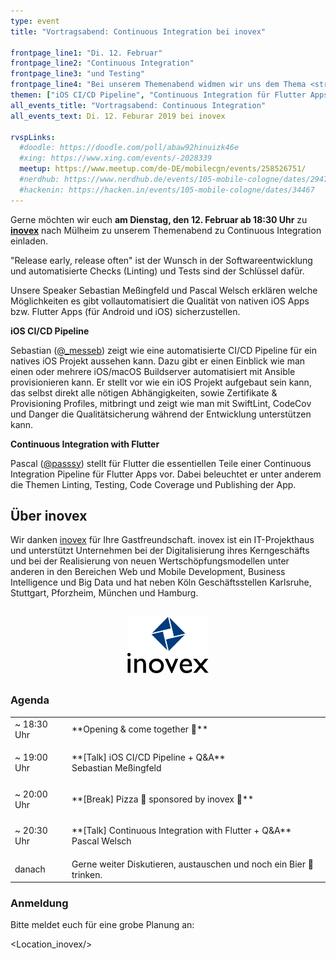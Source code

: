 ```yaml
---
type: event
title: "Vortragsabend: Continuous Integration bei inovex"

frontpage_line1: "Di. 12. Februar"
frontpage_line2: "Continuous Integration"
frontpage_line3: "und Testing"
frontpage_line4: "Bei unserem Themenabend widmen wir uns dem Thema <strong>Continuous Integration</strong>.<br/>Unsere Speaker Sebastian Meßingfeld und Pascal Welsch erklären welche Möglichkeiten es gibt vollautomatisiert die <strong>Qualität</strong> von <strong>nativen iOS Apps</strong> bzw. <strong>Flutter Apps</strong> (für Android und iOS) sicherzustellen. Wir freuen uns das wir diesmal zur Gast bei <a href='https://www.inovex.de/'>inovex</a> sein dürfen."
themen: ["iOS CI/CD Pipeline", "Continuous Integration für Flutter Apps"]
all_events_title: "Vortragsabend: Continuous Integration"
all_events_text: Di. 12. Feburar 2019 bei inovex

rvspLinks:
  #doodle: https://doodle.com/poll/abaw92hinuizk46e
  #xing: https://www.xing.com/events/-2028339
  meetup: https://www.meetup.com/de-DE/mobilecgn/events/258526751/
  #nerdhub: https://www.nerdhub.de/events/105-mobile-cologne/dates/29471
  #hackenin: https://hacken.in/events/105-mobile-cologne/dates/34467
---
```


Gerne möchten wir euch
**am Dienstag, den 12. Februar ab 18:30 Uhr** zu
<a href="https://www.inovex.de/">**inovex**</a>
nach Mülheim zu unserem Themenabend zu Continuous Integration einladen.

"Release early, release often" ist der Wunsch in der Softwareentwicklung
und automatisierte Checks (Linting) und Tests sind der Schlüssel dafür.

Unsere Speaker Sebastian Meßingfeld und Pascal Welsch erklären welche Möglichkeiten es gibt vollautomatisiert die Qualität von nativen iOS Apps bzw. Flutter Apps (für Android und iOS) sicherzustellen.

**iOS CI/CD Pipeline**

Sebastian (<a href="https://twitter.com/_messeb">@_messeb</a>)
zeigt wie eine automatisierte CI/CD Pipeline für ein natives
iOS Projekt aussehen kann.
Dazu gibt er einen Einblick wie man einen oder mehrere iOS/macOS
Buildserver automatisiert mit Ansible provisionieren kann.
Er stellt vor wie ein iOS Projekt aufgebaut sein kann,
das selbst direkt alle nötigen Abhängigkeiten,
sowie Zertifikate &amp; Provisioning Profiles, mitbringt und
zeigt wie man mit SwiftLint, CodeCov und Danger die
Qualitätsicherung während der Entwicklung unterstützen kann.

**Continuous Integration with Flutter**

Pascal (<a href="https://twitter.com/passsy">@passsy</a>)
stellt für Flutter die essentiellen Teile einer
Continuous Integration Pipeline für Flutter Apps vor.
Dabei beleuchtet er unter anderem die Themen Linting,
Testing, Code Coverage und Publishing der App.

## Über inovex

Wir danken <a href="https://www.inovex.de/">inovex</a> für Ihre Gastfreundschaft.
inovex ist ein IT-Projekthaus und unterstützt Unternehmen bei der
Digitalisierung ihres Kerngeschäfts und bei der Realisierung von
neuen Wertschöpfungsmodellen unter anderen in den Bereichen
Web und Mobile Development, Business Intelligence und Big Data
und hat neben Köln Geschäftsstellen Karlsruhe, Stuttgart, Pforzheim, München und Hamburg.

<p style="text-align: center; margin-top: 30px; margin-bottom: 30px;">
    <a href="https://www.inovex.de/"><img src="/static/images/inovex.svg" alt="inovex" width="130" height="90" /></a>
</p>

### Agenda

<table>
  <tr>
    <td>~ 18:30 Uhr</td>
    <td>**Opening &amp; come together 👋**</td>
  </tr>
  <tr>
    <td>~ 19:00 Uhr</td>
    <td>
      <p>
        **[Talk] iOS CI/CD Pipeline + Q&A**<br/>
        Sebastian Meßingfeld
      </p>
    </td>
  </tr>
  <tr>
    <td>~ 20:00 Uhr</td>
    <td>
      <p>
        **[Break] Pizza 🍕 sponsored by inovex 🙌**
      </p>
    </td>
  </tr>
  <tr>
    <td>~ 20:30 Uhr</td>
    <td>
      <p>
        **[Talk] Continuous Integration with Flutter + Q&A**<br/>
        Pascal Welsch
      </p>
    </td>
  </tr>
  <tr>
    <td>danach</td>
    <td>Gerne weiter Diskutieren, austauschen und noch ein Bier 🍻 trinken.</td>
  </tr>
</table>

### Anmeldung

Bitte meldet euch für eine grobe Planung an:&nbsp;
<RegisterLinks />

<Location_inovex/>
